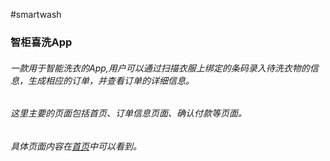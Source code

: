#smartwash
### 智柜喜洗App  
###### 一款用于智能洗衣的App,用户可以通过扫描衣服上绑定的条码录入待洗衣物的信息，生成相应的订单，并查看订单的详细信息。  
###### 这里主要的页面包括首页、订单信息页面、确认付款等页面。  
###### 具体页面内容在[首页](https://sjj0330.github.io/smartwash/homePage.html)中可以看到。

